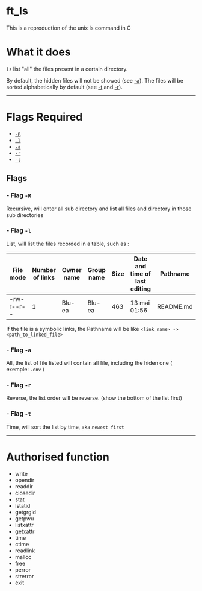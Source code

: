 # ft_ls
This is a reproduction of the unix ls command in C 

# What it does

`ls` list "all" the files present in a certain directory.

By default, the hidden files will not be showed (see [-a](#flag--a)).
The files will be sorted alphabetically by default (see [-t](#flag--t) and [-r](#flag--r-1)).

---

# Flags Required
 - [`-R`](#flag--r)
 - [`-l`](#flag--l)
 - [`-a`](#flag--a)
 - [`-r`](#flag--r-1)
 - [`-t`](#flag--t)

## Flags 

### - Flag `-R`

Recursive, will enter all sub directory and list all files and directory in those sub directories

### - Flag `-l`

List, will list the files recorded in a table, such as : <br>

| File mode  | Number of links | Owner name | Group name | Size | Date and time of last editing | Pathname  |
|------------|-----------------|------------|------------|------|-------------------------------|-----------|
| -rw-r--r-- | 1               | Blu-ea     | Blu-ea     | 463  | 13 mai  01:56                 | README.md |

If the file is a symbolic links, the Pathname will be like `<link_name> -> <path_to_linked_file>`


### - Flag `-a`

All, the list of file listed will contain all file, including the hiden one ( exemple: `.env` )

### - Flag `-r`

Reverse, the list order will be reverse. (show the bottom of the list first)

### - Flag `-t`

Time, will sort the list by time, aka.`newest first` 

---

# Authorised function
 - write
 - opendir
 - readdir
 - closedir
 - stat
 - lstatid
 - getgrgid
 - getpwu
 - listxattr
 - getxattr
 - time
 - ctime
 - readlink
 - malloc
 - free
 - perror
 - strerror
 - exit